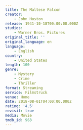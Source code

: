 ```yaml
---
title: The Maltese Falcon
creator:
    - John Huston
release: 1941-10-18T00:00:00.000Z
studios:
    - Warner Bros. Pictures
original_title: ''
original_language: en
language:
    - English
country:
    - United States
length: 100
genre:
    - Mystery
    - Crime
    - Thriller
format: Streaming
service: Filmstruck
venue: Home
date: 2018-08-01T04:00:00.000Z
rating: '4.5'
revisit: true
media: Movie
tmdb_id: 963
---
```



